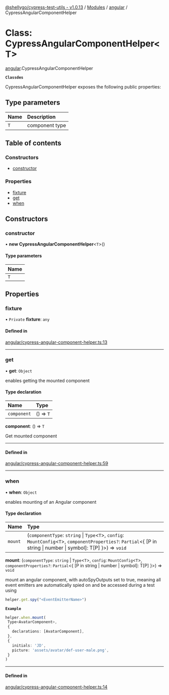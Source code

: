 [@shellygo/cypress-test-utils - v1.0.13](../README.md) / [Modules](../modules.md) / [angular](../modules/angular.md) / CypressAngularComponentHelper

# Class: CypressAngularComponentHelper<T\>

[angular](../modules/angular.md).CypressAngularComponentHelper

**`Classdes`**

CypressAngularComponentHelper exposes the following public properties:

## Type parameters

| Name | Description |
| :------ | :------ |
| `T` | component type |

## Table of contents

### Constructors

- [constructor](angular.CypressAngularComponentHelper.md#constructor)

### Properties

- [fixture](angular.CypressAngularComponentHelper.md#fixture)
- [get](angular.CypressAngularComponentHelper.md#get)
- [when](angular.CypressAngularComponentHelper.md#when)

## Constructors

### constructor

• **new CypressAngularComponentHelper**<`T`\>()

#### Type parameters

| Name |
| :------ |
| `T` |

## Properties

### fixture

• `Private` **fixture**: `any`

#### Defined in

[angular/cypress-angular-component-helper.ts:13](https://github.com/ShellyDCMS/cypress-test-utils/blob/10402d9/src/angular/cypress-angular-component-helper.ts#L13)

___

### get

• **get**: `Object`

enables getting the mounted component

#### Type declaration

| Name | Type |
| :------ | :------ |
| `component` | () => `T` |

**component**: () => `T`

Get mounted component

-----

#### Defined in

[angular/cypress-angular-component-helper.ts:59](https://github.com/ShellyDCMS/cypress-test-utils/blob/10402d9/src/angular/cypress-angular-component-helper.ts#L59)

___

### when

• **when**: `Object`

enables mounting of an Angular component

#### Type declaration

| Name | Type |
| :------ | :------ |
| `mount` | (`componentType`: `string` \| `Type`<`T`\>, `config`: `MountConfig`<`T`\>, `componentProperties?`: `Partial`<{ [P in string \| number \| symbol]: T[P] }\>) => `void` |

**mount**: (`componentType`: `string` \| `Type`<`T`\>, `config`: `MountConfig`<`T`\>, `componentProperties?`: `Partial`<{ [P in string \| number \| symbol]: T[P] }\>) => `void`

mount an angular component, with autoSpyOutputs set to true, meaning all event emitters are automatically spied on
and be accessed during a test using
```ts
helper.get.spy("<EventEmitterName>")
```

**`Example`**

```ts
helper.when.mount(
 Type<AvatarComponent>,
 {
   declarations: [AvatarComponent],
 },
 {
   initials: 'JD',
   picture: 'assets/avatar/def-user-male.png',
 }
)
```

-----

#### Defined in

[angular/cypress-angular-component-helper.ts:14](https://github.com/ShellyDCMS/cypress-test-utils/blob/10402d9/src/angular/cypress-angular-component-helper.ts#L14)
